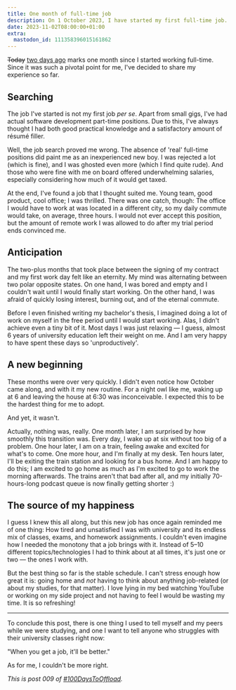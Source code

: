 ```yaml
---
title: One month of full-time job
description: On 1 October 2023, I have started my first full-time job. In this post, I share my experiences.
date: 2023-11-02T08:00:00+01:00
extra:
  mastodon_id: 111358396015161862
---
```


<del>Today</del> <ins>two days ago</ins> marks one month since I started working full-time. Since it was such a pivotal point for me, I've decided to share my experience so far.

## Searching

The job I've started is not my first job _per se_. Apart from small gigs, I've had actual software development part-time positions. Due to this, I've always thought I had both good practical knowledge and a satisfactory amount of résumé filler.

Well, the job search proved me wrong. The absence of 'real' full-time positions did paint me as an inexperienced new boy. I was rejected a lot (which is fine), and I was ghosted even more (which I find quite rude). And those who were fine with me on board offered underwhelming salaries, especially considering how much of it would get taxed.

At the end, I've found a job that I thought suited me. Young team, good product, cool office; I was thrilled. There was one catch, though: The office I would have to work at was located in a different city, so my daily commute would take, on average, three hours. I would not ever accept this position, but the amount of remote work I was allowed to do after my trial period ends convinced me.

## Anticipation

The two-plus months that took place between the signing of my contract and my first work day felt like an eternity. My mind was alternating between two polar opposite states. On one hand, I was bored and empty and I couldn't wait until I would finally start working. On the other hand, I was afraid of quickly losing interest, burning out, and of the eternal commute.

Before I even finished writing my bachelor's thesis, I imagined doing a lot of work on myself in the free period until I would start working. Alas, I didn't achieve even a tiny bit of it. Most days I was just relaxing — I guess, almost 6 years of university education left their weight on me. And I am very happy to have spent these days so 'unproductively'.

## A new beginning

These months were over very quickly. I didn't even notice how October came along, and with it my new routine. For a night owl like me, waking up at 6 and leaving the house at 6:30 was inconceivable. I expected this to be the hardest thing for me to adopt.

And yet, it wasn't.

Actually, nothing was, really. One month later, I am surprised by how smoothly this transition was. Every day, I wake up at six without too big of a problem. One hour later, I am on a train, feeling awake and excited for what's to come. One more hour, and I'm finally at my desk. Ten hours later, I'll be exiting the train station and looking for a bus home. And I am happy to do this; I am excited to go home as much as I'm excited to go to work the morning afterwards. The trains aren't that bad after all, and my initially 70-hours-long podcast queue is now finally getting shorter :)

## The source of my happiness

I guess I knew this all along, but this new job has once again reminded me of one thing: How tired and unsatisfied I was with university and its endless mix of classes, exams, and homework assignments. I couldn't even imagine how I needed the monotony that a job brings with it. Instead of 5–10 different topics/technologies I had to think about at all times, it's just one or two — the ones I work with.

But the best thing so far is the stable schedule. I can't stress enough how great it is: going home and _not_ having to think about anything job-related (or about my studies, for that matter). I love lying in my bed watching YouTube or working on my side project and not having to feel I would be wasting my time. It is so refreshing!

---

To conclude this post, there is one thing I used to tell myself and my peers while we were studying, and one I want to tell anyone who struggles with their university classes right now:

"When you get a job, it'll be better."

As for me, I couldn't be more right.

_This is post 009 of [#100DaysToOffload](https://100daystooffload.com/)._
